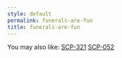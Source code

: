 ```yaml
---
style: default
permalink: funerals-are-fun
title: funerals-are-fun
---
```

You may also like:
[SCP-321](http://scp-wiki.net/scp-321)
[SCP-052](http://scp-wiki.net/scp-052)